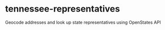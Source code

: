 # tennessee-representatives
Geocode addresses and look up state representatives using OpenStates API
